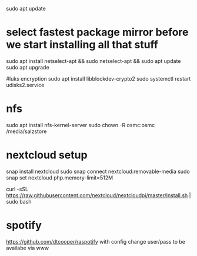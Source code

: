 sudo apt update
# select fastest package mirror before we start installing all that stuff
sudo apt install netselect-apt && sudo netselect-apt && sudo apt update
sudo apt upgrade

#luks encryption
sudo apt install libblockdev-crypto2 
sudo systemctl restart udisks2.service


# nfs
sudo apt install nfs-kernel-server
sudo chown -R osmc:osmc /media/salzstore

# nextcloud setup
snap install nextcloud
sudo snap connect nextcloud:removable-media
sudo snap set nextcloud php.memory-limit=512M

curl -sSL https://raw.githubusercontent.com/nextcloud/nextcloudpi/master/install.sh | sudo bash


# spotify
https://github.com/dtcooper/raspotify
with config change user/pass to be availabe via www
